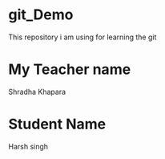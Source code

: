 # git_Demo
This repository i am using for learning the git
# My Teacher name
Shradha Khapara
# Student Name 
Harsh singh 